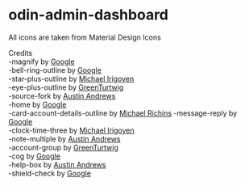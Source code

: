 # odin-admin-dashboard


All icons are taken from Material Design Icons

Credits  
-magnify by [Google](https://pictogrammers.com/library/mdi/icon/magnify/)  
-bell-ring-outline by [Google](https://pictogrammers.com/library/mdi/icon/bell-ring/)  
-star-plus-outline by [Michael Irigoyen](https://pictogrammers.com/library/mdi/icon/star-plus-outline/)  
-eye-plus-outline by [GreenTurtwig](https://pictogrammers.com/library/mdi/icon/eye-plus-outline/)  
-source-fork by [Austin Andrews](https://pictogrammers.com/library/mdi/icon/source-fork/)  
-home by [Google](https://pictogrammers.com/library/mdi/icon/home/)  
-card-account-details-outline by [Michael Richins](https://pictogrammers.com/library/mdi/icon/home/)
-message-reply by [Google](https://pictogrammers.com/library/mdi/icon/message-reply/)  
-clock-time-three by [Michael Irigoyen](https://pictogrammers.com/library/mdi/icon/clock-time-three/)  
-note-multiple by [Austin Andrews](https://pictogrammers.com/library/mdi/icon/note-multiple/)  
-account-group by [GreenTurtwig](https://pictogrammers.com/library/mdi/icon/account-group/)  
 -cog by [Google](https://pictogrammers.com/library/mdi/icon/cog/)   
 -help-box by [Austin Andrews](https://pictogrammers.com/library/mdi/icon/help-box/)  
-shield-check by [Google](https://pictogrammers.com/library/mdi/icon/shield-check/)  


